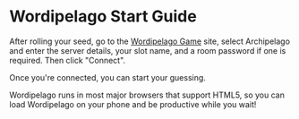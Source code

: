 # Wordipelago Start Guide

After rolling your seed, go to the [Wordipelago Game](https://apworlds.com/wordipelago) site, select Archipelago and enter the server details, your 
slot name, and a room password if one is required. Then click "Connect".

Once you're connected, you can start your guessing.

Wordipelago runs in most major browsers that support HTML5, so you can load Wordipelago on your phone and be productive while you wait!

